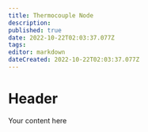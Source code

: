 ```yaml
---
title: Thermocouple Node
description: 
published: true
date: 2022-10-22T02:03:37.077Z
tags: 
editor: markdown
dateCreated: 2022-10-22T02:03:37.077Z
---
```


# Header
Your content here